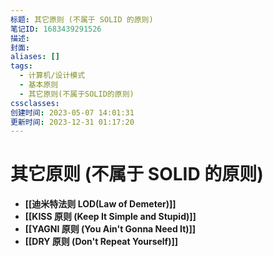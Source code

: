```yaml
---
标题: 其它原则 (不属于 SOLID 的原则)
笔记ID: 1683439291526
描述: 
封面: 
aliases: []
tags:
  - 计算机/设计模式
  - 基本原则
  - 其它原则(不属于SOLID的原则)
cssclasses: 
创建时间: 2023-05-07 14:01:31
更新时间: 2023-12-31 01:17:20
---
```


# 其它原则 (不属于 SOLID 的原则)

- **[[迪米特法则 LOD(Law of Demeter)]]**
- **[[KISS 原则 (Keep It Simple and Stupid)]]**
- **[[YAGNI 原则 (You Ain't Gonna Need It)]]**
- **[[DRY 原则 (Don't Repeat Yourself)]]**

